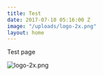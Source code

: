 ```yaml
---
title: Test
date: 2017-07-10 05:16:00 Z
image: "/uploads/logo-2x.png"
layout: home
---
```


Test page

![logo-2x.png](/uploads/logo-2x.png)